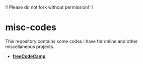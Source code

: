 ‼️ Please do not fork without permission! ‼️
# misc-codes

This repository contains some codes I have for online and other miscellaneous projects.

* [**freeCodeCamp**](freeCodeCamp)
